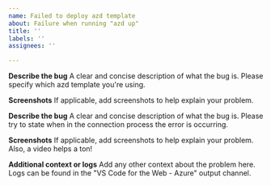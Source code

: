 ```yaml
---
name: Failed to deploy azd template
about: Failure when running "azd up"
title: ''
labels: ''
assignees: ''

---
```


**Describe the bug**
A clear and concise description of what the bug is. Please specify which azd template you're using.

**Screenshots**
If applicable, add screenshots to help explain your problem.

**Describe the bug**
A clear and concise description of what the bug is. Please try to state when in the connection process the error is occurring.

**Screenshots**
If applicable, add screenshots to help explain your problem. Also, a video helps a ton!

**Additional context or logs**
Add any other context about the problem here. Logs can be found in the "VS Code for the Web - Azure" output channel.
